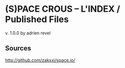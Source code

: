(S)PACE CROUS – L'INDEX / Published Files
=============================================================================
v. 1.0.0
by adrien revel

## Sources
http://github.com/zakxxi/space.io/